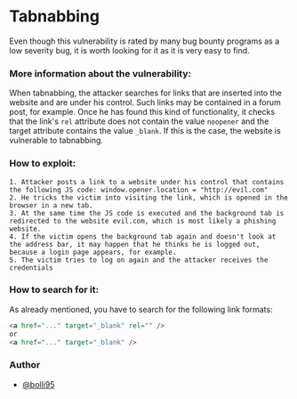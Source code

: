 # Tabnabbing

Even though this vulnerability is rated by many bug bounty programs as a low severity bug, it is worth looking for it as it is very easy to find. 

### More information about the vulnerability:

When tabnabbing, the attacker searches for links that are inserted into the website and are under his control. Such links may be contained in a forum post, for example. Once he has found this kind of functionality, it checks that the link's `rel` attribute does not contain the value `noopener` and the target attribute contains the value `_blank`. If this is the case, the website is vulnerable to tabnabbing. 

### How to exploit: 
```
1. Attacker posts a link to a website under his control that contains the following JS code: window.opener.location = "http://evil.com"
2. He tricks the victim into visiting the link, which is opened in the browser in a new tab.
3. At the same time the JS code is executed and the background tab is redirected to the website evil.com, which is most likely a phishing website.
4. If the victim opens the background tab again and doesn't look at the address bar, it may happen that he thinks he is logged out, because a login page appears, for example.
5. The victim tries to log on again and the attacker receives the credentials
```

### How to search for it: 

As already mentioned, you have to search for the following link formats: 

```html
<a href="..." target="_blank" rel="" />  
or
<a href="..." target="_blank" />
```

### Author

* [@bolli95](https://github.com/bolli95)
